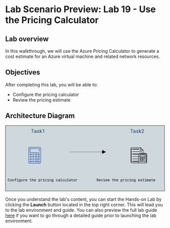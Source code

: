 # Lab Scenario Preview: Lab 19 - Use the Pricing Calculator

## Lab overview

In this walkthrough, we will use the Azure Pricing Calculator to generate a cost estimate for an Azure virtual machine and related network resources.

## Objectives

After completing this lab, you will be able to:

- Configure the pricing calculator
- Review the pricing estimate

## Architecture Diagram

![](../images/az900lab19.png)

Once you understand the lab's content, you can start the Hands-on Lab by clicking the **Launch** button located in the top right corner. This will lead you to the lab environment and guide. You can also preview the full lab guide [here](https://experience.cloudlabs.ai/#/labguidepreview/6be1a473-0e92-49ed-9418-e2d81f1b7af7) if you want to go through a detailed guide prior to launching the lab environment. 
